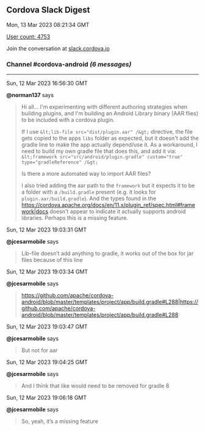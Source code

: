 ## Cordova Slack Digest
Mon, 13 Mar 2023 08:21:34 GMT

[User count: 4753](https://cordova.slack.com/)


Join the conversation at [slack.cordova.io](http://slack.cordova.io/)

### __Channel #cordova-android__ _(6 messages)_
---

Sun, 12 Mar 2023 16:56:30 GMT

__@norman137__ says 
> Hi all... I'm experimenting with different authoring strategies when building plugins, and I'm building an Android Library binary (AAR flies) to be included with a cordova plugin.
> 
> If I use `&lt;lib-file src="dist/plugin.aar" /&gt;` directive, the file gets copied to the apps `libs` folder as expected, but it doesn't add the gradle line to make the app actually depend/use it. As a workaround, I need to build my own gradle file that does this, and add it via: `&lt;framework src="src/android/plugin.gradle" custom="true" type="gradleReference" /&gt;`
> 
> Is there a more automated way to import AAR files?
> 
> I also tried adding the aar path to the `framework` but it expects it to be a folder with a `/build.gradle` present (e.g. it looks for `plugin.aar/build.gradle`). And the types found in the <https://cordova.apache.org/docs/en/11.x/plugin_ref/spec.html#framework|docs> doesn't appear to indicate it actually supports android libraries. Perhaps this is a missing feature.
> 

Sun, 12 Mar 2023 19:03:31 GMT

__@jcesarmobile__ says 
> Lib-file doesn’t add anything to gradle, it works out of the box for jar files because of this line
> 

Sun, 12 Mar 2023 19:03:34 GMT

__@jcesarmobile__ says 
> <https://github.com/apache/cordova-android/blob/master/templates/project/app/build.gradle#L288|https://github.com/apache/cordova-android/blob/master/templates/project/app/build.gradle#L288>
> 

Sun, 12 Mar 2023 19:03:47 GMT

__@jcesarmobile__ says 
> But not for aar  
> 

Sun, 12 Mar 2023 19:04:25 GMT

__@jcesarmobile__ says 
> And I think that like would need to be removed for gradle 8 
> 

Sun, 12 Mar 2023 19:06:18 GMT

__@jcesarmobile__ says 
> So, yeah, it’s a missing feature 
> 
